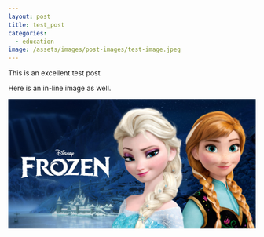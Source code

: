 ```yaml
---
layout: post
title: test_post
categories:
  - education
image: /assets/images/post-images/test-image.jpeg
---
```


This is an excellent test post

Here is an in-line image as well.

![](/uploads/2018/04/24/happy-birthday-to-the-same-learning-center/test-image.jpeg)